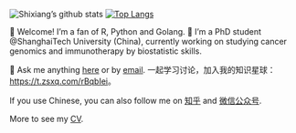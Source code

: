 
<!-- README.md is generated from README.Rmd. Please edit that file -->

![Shixiang’s github
stats](https://github-readme-stats.vercel.app/api?username=ShixiangWang&show_icons=true) [![Top Langs](https://github-readme-stats.vercel.app/api/top-langs/?username=ShixiangWang&hide=html,jupyter%20notebook,javascript&layout=compact&langs_count=10)](https://github.com/ShixiangWang/github-readme-stats)

👋 Welcome\! I’m a fan of R, Python and Golang. 🔭 I’m a PhD student
@ShanghaiTech University (China), currently working on studying cancer
genomics and immunotherapy by biostatistic skills.

💬 Ask me anything
[here](https://github.com/ShixiangWang/MessageBoard/issues) or by
[email](mailto:https://github.com/ShixiangWang/MessageBoard/issues). 一起学习讨论，加入我的知识星球：<https://t.zsxq.com/rBqbIei>。

If you use Chinese, you can also follow me on
[知乎](https://www.zhihu.com/people/shixiangwang) and
[微信公众号](https://shixiangwang.github.io/home/logo/qrcode.jpg). 

More to see my [CV](https://shixiangwang.github.io/cv-shixiang/).
